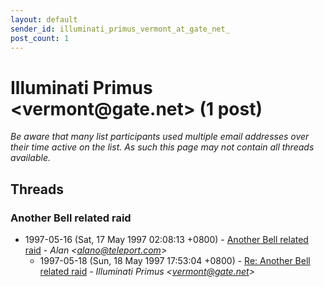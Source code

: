 ```yaml
---
layout: default
sender_id: illuminati_primus_vermont_at_gate_net_
post_count: 1
---
```


# Illuminati Primus <vermont<span>@</span>gate.net> (1 post)

_Be aware that many list participants used multiple email addresses over their time active on the list. As such this page may not contain all threads available._

## Threads

### Another Bell related raid
+ 1997-05-16 (Sat, 17 May 1997 02:08:13 +0800) - [Another Bell related raid](/archive/1997/05/82b0e400f53e3867fe2aae79c55ffac37bef65cff0c5c56d141f302266413750) - _Alan \<alano@teleport.com\>_
  + 1997-05-18 (Sun, 18 May 1997 17:53:04 +0800) - [Re: Another Bell related raid](/archive/1997/05/416806c33b9f242c2126716dbd440c850d9392832e827222d8d096ea87094d6d) - _Illuminati Primus \<vermont@gate.net\>_

